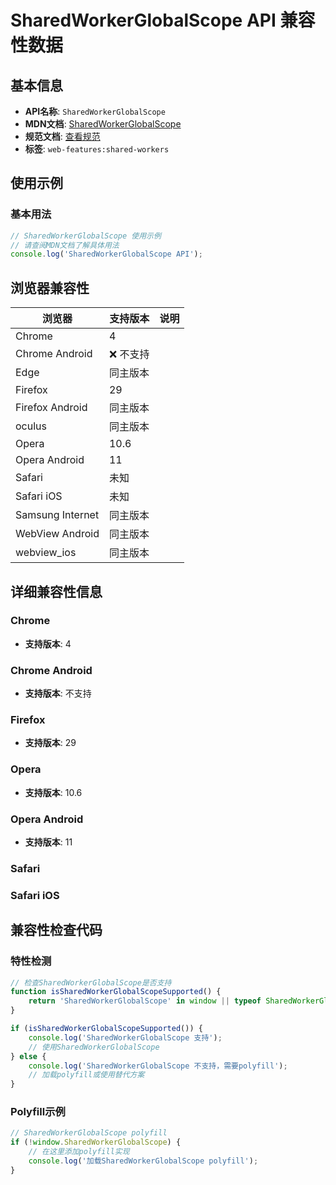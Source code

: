 # SharedWorkerGlobalScope API 兼容性数据

## 基本信息

- **API名称**: `SharedWorkerGlobalScope`
- **MDN文档**: [SharedWorkerGlobalScope](https://developer.mozilla.org/docs/Web/API/SharedWorkerGlobalScope)
- **规范文档**: [查看规范](https://html.spec.whatwg.org/multipage/workers.html#shared-workers-and-the-sharedworkerglobalscope-interface)
- **标签**: `web-features:shared-workers`

## 使用示例

### 基本用法

```javascript
// SharedWorkerGlobalScope 使用示例
// 请查阅MDN文档了解具体用法
console.log('SharedWorkerGlobalScope API');
```

## 浏览器兼容性

| 浏览器 | 支持版本 | 说明 |
|--------|----------|------|
| Chrome | 4 |  |
| Chrome Android | ❌ 不支持 |  |
| Edge | 同主版本 |  |
| Firefox | 29 |  |
| Firefox Android | 同主版本 |  |
| oculus | 同主版本 |  |
| Opera | 10.6 |  |
| Opera Android | 11 |  |
| Safari | 未知 |  |
| Safari iOS | 未知 |  |
| Samsung Internet | 同主版本 |  |
| WebView Android | 同主版本 |  |
| webview_ios | 同主版本 |  |

## 详细兼容性信息

### Chrome

- **支持版本**: 4

### Chrome Android

- **支持版本**: 不支持

### Firefox

- **支持版本**: 29

### Opera

- **支持版本**: 10.6

### Opera Android

- **支持版本**: 11

### Safari


### Safari iOS


## 兼容性检查代码

### 特性检测

```javascript
// 检查SharedWorkerGlobalScope是否支持
function isSharedWorkerGlobalScopeSupported() {
    return 'SharedWorkerGlobalScope' in window || typeof SharedWorkerGlobalScope !== 'undefined';
}

if (isSharedWorkerGlobalScopeSupported()) {
    console.log('SharedWorkerGlobalScope 支持');
    // 使用SharedWorkerGlobalScope
} else {
    console.log('SharedWorkerGlobalScope 不支持，需要polyfill');
    // 加载polyfill或使用替代方案
}
```

### Polyfill示例

```javascript
// SharedWorkerGlobalScope polyfill
if (!window.SharedWorkerGlobalScope) {
    // 在这里添加polyfill实现
    console.log('加载SharedWorkerGlobalScope polyfill');
}
```

